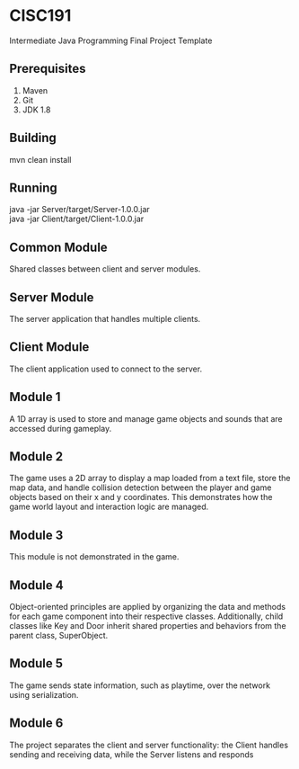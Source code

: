 # CISC191
Intermediate Java Programming Final Project Template
## Prerequisites
1. Maven
2. Git
3. JDK 1.8
## Building
mvn clean install
## Running
java -jar Server/target/Server-1.0.0.jar  
java -jar Client/target/Client-1.0.0.jar
## Common Module
Shared classes between client and server modules.
## Server Module
The server application that handles multiple clients.
## Client Module
The client application used to connect to the server.

## Module 1
A 1D array is used to store and manage game objects and sounds 
that are accessed during gameplay.
## Module 2
The game uses a 2D array to display a map loaded from a text file,
store the map data, and handle collision detection between the player
and game objects based on their x and y coordinates. This demonstrates
how the game world layout and interaction logic are managed.
## Module 3
This module is not demonstrated in the game.
## Module 4
Object-oriented principles are applied by organizing the data and methods
for each game component into their respective classes. Additionally, child
classes like Key and Door inherit shared properties and behaviors from the
parent class, SuperObject.
## Module 5
The game sends state information, such as playtime, over the network using 
serialization.
## Module 6
The project separates the client and server functionality: the Client handles
sending and receiving data, while the Server listens and responds